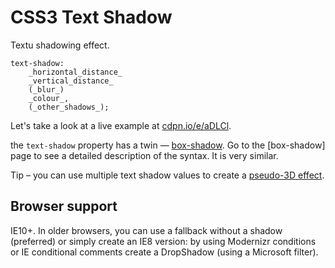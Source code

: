 CSS3 Text Shadow
================

Textu shadowing effect.

~~~~~~~~~~~~~~~~~~~~~~~~~~~~~~~~~~~~~~~~~~~~~~~~~~~~~~~~~~~~~~~~~~~~~~~~~~~~~~~~
text-shadow:
    _horizontal_distance_
    _vertical_distance_
    (_blur_)
    _colour_,
    (_other_shadows_);
~~~~~~~~~~~~~~~~~~~~~~~~~~~~~~~~~~~~~~~~~~~~~~~~~~~~~~~~~~~~~~~~~~~~~~~~~~~~~~~~

Let's take a look at a live example at
[cdpn.io/e/aDLCl](<http://cdpn.io/e/aDLCl>).

the `text-shadow` property has a twin — [box-shadow](<css3-box-shadow.md>). Go
to the [box-shadow] page to see a detailed description of the syntax. It is very
similar.

Tip – you can use multiple text shadow values to create a [pseudo-3D
effect](<http://markdotto.com/playground/3d-text/>).

Browser support
---------------

IE10+. In older browsers, you can use a fallback without a shadow (preferred) or
simply create an IE8 version: by using Modernizr conditions or IE conditional
comments create a DropShadow (using a Microsoft filter).
